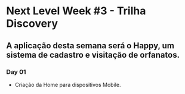 # Next Level Week #3 - Trilha Discovery
## A aplicação desta semana será o Happy, um sistema de cadastro e visitação de orfanatos. 
### Day 01
- Criação da Home para dispositivos Mobile.                  